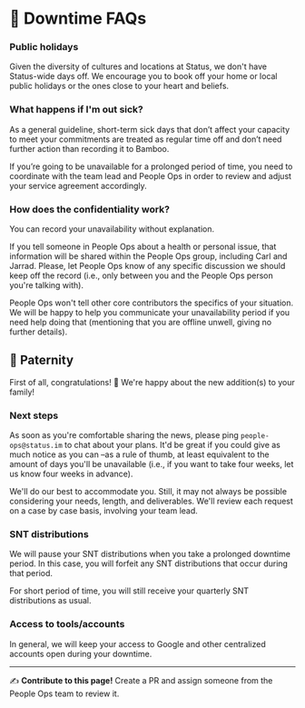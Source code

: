 # 🔕 Downtime FAQs

### Public holidays

Given the diversity of cultures and locations at Status, we don't have Status-wide days off. We encourage you to book off your home or local public holidays or the ones close to your heart and beliefs. 

### What happens if I'm out sick?

As a general guideline, short-term sick days that don’t affect your capacity to meet your commitments are treated as regular time off and don’t need further action than recording it to Bamboo. 

If you’re going to be unavailable for a prolonged period of time, you need to coordinate with the team lead and People Ops in order to review and adjust your service agreement accordingly. 

### How does the confidentiality work?

You can record your unavailability without explanation. 

If you tell someone in People Ops about a health or personal issue, that information will be shared within the People Ops group, including Carl and Jarrad. Please, let People Ops know of any specific discussion we should keep off the record (i.e., only between you and the People Ops person you're talking with).

People Ops won't tell other core contributors the specifics of your situation. We will be happy to help you communicate your unavailability period if you need help doing that (mentioning that you are offline unwell, giving no further details).

## 🐣 Paternity

First of all, congratulations! 🎊 We're happy about the new addition(s) to your family!

### Next steps

As soon as you're comfortable sharing the news, please ping `people-ops@status.im` to chat about your plans. It'd be great if you could give as much notice as you can –as a rule of thumb, at least equivalent to the amount of days you'll be unavailable (i.e., if you want to take four weeks, let us know four weeks in advance).

We'll do our best to accommodate you. Still, it may not always be possible considering your needs, length, and deliverables. We'll review each request on a case by case basis, involving your team lead.

### SNT distributions

We will pause your SNT distributions when you take a prolonged downtime period. In this case, you will forfeit any SNT distributions that occur during that period.

For short period of time, you will still receive your quarterly SNT distributions as usual.

### Access to tools/accounts

In general, we will keep your access to Google and other centralized accounts open during your downtime.

*****

✍️ **Contribute to this page!** Create a PR and assign someone from the People Ops team to review it.
